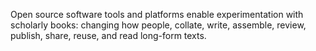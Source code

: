 Open source software tools and platforms enable experimentation with scholarly books: changing how people, collate, write, assemble, review, publish, share, reuse, and read long-form texts.